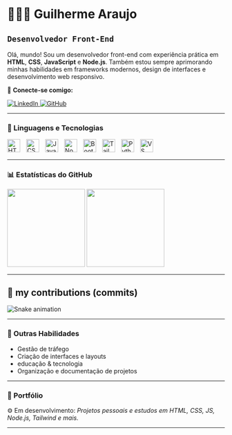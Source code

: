 # 👨🏽‍💻 Guilherme Araujo

**`Desenvolvedor Front-End`**
---
Olá, mundo! Sou um desenvolvedor front-end com experiência prática em **HTML**, **CSS**, **JavaScript** e **Node.js**. Também estou sempre aprimorando minhas habilidades em frameworks modernos, design de interfaces e desenvolvimento web responsivo.

🔗 **Conecte-se comigo:**

<p align="left">
  <a href="https://www.linkedin.com/in/guilherme-santos-0166332b0/" target="_blank">
    <img 
      src="https://img.shields.io/badge/-LinkedIn-%230077B5?style=for-the-badge&logo=linkedin&logoColor=white" 
      alt="LinkedIn" 
      title="Me siga no LinkedIn"
    />
  </a>

  <a href="https://github.com/guilhermehgz" target="_blank">
    <img 
      src="https://img.shields.io/badge/-GitHub-%23121011?style=for-the-badge&logo=github&logoColor=white" 
      alt="GitHub" 
      title="Veja meus repositórios"
    />
  </a>
</p>

---

### 🤖 Linguagens e Tecnologias

<p align="left">
  <img alt="HTML" title="HTML" width="30px" style="margin-right:10px" src="https://cdn.jsdelivr.net/gh/devicons/devicon@latest/icons/html5/html5-original.svg" />
  <img alt="CSS" title="CSS" width="30px" style="margin-right:10px" src="https://cdn.jsdelivr.net/gh/devicons/devicon@latest/icons/css3/css3-original.svg" />
  <img alt="JavaScript" title="JavaScript" width="30px" style="margin-right:10px" src="https://cdn.jsdelivr.net/gh/devicons/devicon@latest/icons/javascript/javascript-original.svg" />
  <img alt="Node.js" title="Node.js" width="30px" style="margin-right:10px" src="https://cdn.jsdelivr.net/gh/devicons/devicon@latest/icons/nodejs/nodejs-original.svg" />
  <img alt="Bootstrap" title="Bootstrap" width="30px" style="margin-right:10px" src="https://cdn.jsdelivr.net/gh/devicons/devicon@latest/icons/bootstrap/bootstrap-original.svg" />
  <img alt="Tailwind" title="Tailwind CSS" width="30px" style="margin-right:10px" src="https://cdn.jsdelivr.net/gh/devicons/devicon@latest/icons/tailwindcss/tailwindcss-original.svg" />
  <img alt="Python" title="Python" width="30px" style="margin-right:10px" src="https://cdn.jsdelivr.net/gh/devicons/devicon@latest/icons/python/python-original.svg" />
  <img alt="VS Code" title="Visual Studio Code" width="30px" style="margin-right:10px" src="https://cdn.jsdelivr.net/gh/devicons/devicon@latest/icons/vscode/vscode-original.svg" />
</p>

---

### 📊 Estatísticas do GitHub

<p align="left">
  <img 
    height="180em" 
    src="https://github-readme-stats.vercel.app/api?username=guilhermehgz&show_icons=true&theme=tokyonight&include_all_commits=true&locale=pt-br" 
  />
  <img 
    height="180em" 
    src="https://github-readme-stats.vercel.app/api/top-langs/?username=guilhermehgz&theme=tokyonight&layout=compact&custom_title=Tecnologias+mais+usadas&langs_count=9" 
  />
</p>

---
## 🐍 my contributions (commits)

![Snake animation](https://raw.githubusercontent.com/guilhermehgz/guilhermehgz/output/github-contribution-grid-snake-redgreen.svg)


---

### 🧠 Outras Habilidades

- Gestão de tráfego
- Criação de interfaces e layouts
- educação & tecnologia
- Organização e documentação de projetos

---

### 📂 Portfólio

⚙️ Em desenvolvimento: *Projetos pessoais e estudos em HTML, CSS, JS, Node.js, Tailwind e mais.*

---

